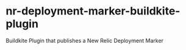 # nr-deployment-marker-buildkite-plugin
Buildkite Plugin that publishes a New Relic Deployment Marker
